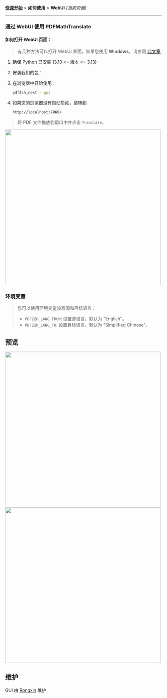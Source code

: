 [**快速开始**](./getting-started.md) > **如何使用** > **WebUI** _(当前页面)_

---

### 通过 WebUI 使用 PDFMathTranslate

#### 如何打开 WebUI 页面：

> 有几种方法可以打开 WebUI 界面。如果您使用 **Windows**，请参阅 [此文章](./INSTALLATION_winexe.md);

1. 确保 Python 已安装 (3.10 <= 版本 <= 3.13)

2. 安装我们的包：

3. 在浏览器中开始使用：

    ```bash
    pdf2zh_next --gui
    ```

4. 如果您的浏览器没有自动启动，请转到

    ```bash
    http://localhost:7860/
    ```

> 将 PDF 文件拖放到窗口中并点击 `Translate`。

<!-- <img src="./images/gui.gif" width="500"/> -->
<img src='./../images/gui.gif' width="500"/>

### 环境变量

> 您可以使用环境变量设置源和目标语言：

> - `PDF2ZH_LANG_FROM`: 设置源语言。默认为 "English"。
> - `PDF2ZH_LANG_TO`: 设置目标语言。默认为 "Simplified Chinese"。

## 预览

<img src="./../images/before.png" width="500"/>
<img src="./../images/after.png" width="500"/>

## 维护

GUI 由 [Rongxin](https://github.com/reycn) 维护